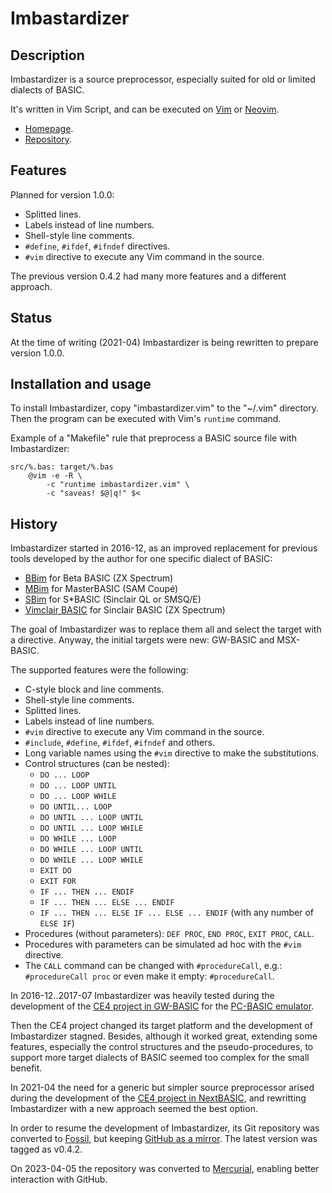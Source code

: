 # Imbastardizer

<!--
Last modified 20230405T1500+0200.
-->

## Description

Imbastardizer is a source preprocessor, especially suited for old or
limited dialects of BASIC.

It's written in Vim Script, and can be executed on [Vim](http://www.vim.org) or
[Neovim](http://neovim.org).

- [Homepage](http://programandala.net/en.program.imbastardizer.html).
- [Repository](http://fossil.programandala.net/imbastardizer).

## Features

Planned for version 1.0.0:

* Splitted lines.
* Labels instead of line numbers.
* Shell-style line comments.
* `#define`, `#ifdef`, `#ifndef` directives.
* `#vim` directive to execute any Vim command in the source.

The previous version 0.4.2 had many more features and a different
approach.

## Status

At the time of writing (2021-04) Imbastardizer is being rewritten to
prepare version 1.0.0.

## Installation and usage

To install Imbastardizer, copy "imbastardizer.vim" to the "~/.vim" directory.
Then the program can be executed with Vim's `runtime` command.

Example of a "Makefile" rule that preprocess a BASIC source file with
Imbastardizer:

```
src/%.bas: target/%.bas
	@vim -e -R \
		-c "runtime imbastardizer.vim" \
		-c "saveas! $@|q!" $<

```

## History 

Imbastardizer started in 2016-12, as an improved replacement for
previous tools developed by the author for one specific dialect of
BASIC:

- [BBim](http://programandala.net/es.programa.bbim.html) for Beta
  BASIC (ZX Spectrum)
- [MBim](http://programandala.net/en.program.mbim.html) for
  MasterBASIC (SAM Coupé)
- [SBim](http://programandala.net/es.programa.sbim.html) for S*BASIC
  (Sinclair QL or SMSQ/E)
- [Vimclair
  BASIC](http://programandala.net/en.program.vimclair_basic.html) for
  Sinclair BASIC (ZX Spectrum)

The goal of Imbastardizer was to replace them all and select the
target with a directive. Anyway, the initial targets were new:
GW-BASIC and MSX-BASIC.

The supported features were the following:

* C-style block and line comments.
* Shell-style line comments.
* Splitted lines.
* Labels instead of line numbers.
* `#vim` directive to execute any Vim command in the source.
* `#include`, `#define`, `#ifdef`, `#ifndef` and others.
* Long variable names using the `#vim` directive to make the
  substitutions.
* Control structures (can be nested):
  * `DO ... LOOP`
  * `DO ... LOOP UNTIL`
  * `DO ... LOOP WHILE`
  * `DO UNTIL... LOOP`
  * `DO UNTIL ... LOOP UNTIL`
  * `DO UNTIL ... LOOP WHILE`
  * `DO WHILE ... LOOP`
  * `DO WHILE ... LOOP UNTIL`
  * `DO WHILE ... LOOP WHILE`
  * `EXIT DO`
  * `EXIT FOR`
  * `IF ... THEN ... ENDIF`
  * `IF ... THEN ... ELSE ... ENDIF`
  * `IF ... THEN ... ELSE IF ... ELSE ... ENDIF` (with any number of
    `ELSE IF`)
* Procedures (without parameters): `DEF PROC`, `END PROC`, `EXIT
  PROC`, `CALL`.
* Procedures with parameters can be simulated ad hoc with the `#vim`
  directive.
* The `CALL` command can be changed with `#procedureCall`, e.g.:
  `#procedureCall proc` or even make it empty: `#procedureCall`.

In 2016-12..2017-07 Imbastardizer was heavily tested during the
development of the [CE4 project in
GW-BASIC](http://fossil.programandala.net/ce4/timeline?r=imbastardizer)
for the [PC-BASIC emulator](http://pc-basic.org).

Then the CE4 project changed its target platform and the development
of Imbastardizer stagned. Besides, although it worked great, extending
some features, especially the control structures and the
pseudo-procedures, to support more target dialects of BASIC seemed too
complex for the small benefit.

In 2021-04 the need for a generic but simpler source preprocessor
arised during the development of the [CE4 project in
NextBASIC](http://fossil.programandala.net/ce4/timeline?r=nextbasic),
and rewritting Imbastardizer with a new approach seemed the best
option.

In order to resume the development of Imbastardizer, its Git
repository was converted to [Fossil](https://fossil-scm.org), but
keeping [GitHub as a
mirror](http://github.com/programandala-net/imbastardizer). The latest
version was tagged as v0.4.2.

On 2023-04-05 the repository was converted to
[Mercurial](https://mercurial-scm.org), enabling better interaction with
GitHub.
